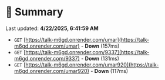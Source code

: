 # 📖 Summary
Last updated: **4/22/2025, 6:41:59 AM**

- `GET` [https://talk-m6gd.onrender.com/umar](https://talk-m6gd.onrender.com/umar) - **Down** (157ms)
- `GET` [https://talk-m6gd.onrender.com/9337](https://talk-m6gd.onrender.com/9337) - **Down** (131ms)
- `GET` [https://talk-m6gd.onrender.com/umar920](https://talk-m6gd.onrender.com/umar920) - **Down** (117ms)

